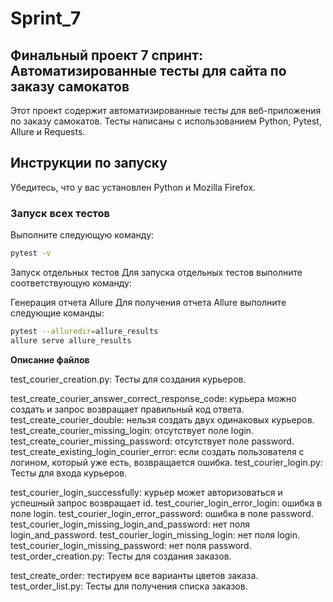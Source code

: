 # Sprint_7

## Финальный проект 7 спринт: Автоматизированные тесты для сайта по заказу самокатов

Этот проект содержит автоматизированные тесты для веб-приложения по заказу самокатов. Тесты написаны с использованием Python, Pytest, Allure и Requests.

## Инструкции по запуску

Убедитесь, что у вас установлен Python и Mozilla Firefox.

### Запуск всех тестов

Выполните следующую команду:

```bash
pytest -v
```

Запуск отдельных тестов
Для запуска отдельных тестов выполните соответствующую команду:

Генерация отчета Allure
Для получения отчета Allure выполните следующие команды:

```bash
pytest --alluredir=allure_results
allure serve allure_results
```

**Описание файлов**

test_courier_creation.py: Тесты для создания курьеров.

test_create_courier_answer_correct_response_code: курьера можно создать и запрос возвращает правильный код ответа.
test_create_courier_double: нельзя создать двух одинаковых курьеров.
test_create_courier_missing_login: отсутствует поле login.
test_create_courier_missing_password: отсутствует поле password.
test_create_existing_login_courier_error: если создать пользователя с логином, который уже есть, возвращается ошибка.
test_courier_login.py: Тесты для входа курьеров.

test_courier_login_successfully: курьер может авторизоваться и успешный запрос возвращает id.
test_courier_login_error_login: ошибка в поле login.
test_courier_login_error_password: ошибка в поле password.
test_courier_login_missing_login_and_password: нет поля login_and_password.
test_courier_login_missing_login: нет поля login.
test_courier_login_missing_password: нет поля password.
test_order_creation.py: Тесты для создания заказов.

test_create_order: тестируем все варианты цветов заказа.
test_order_list.py: Тесты для получения списка заказов.

